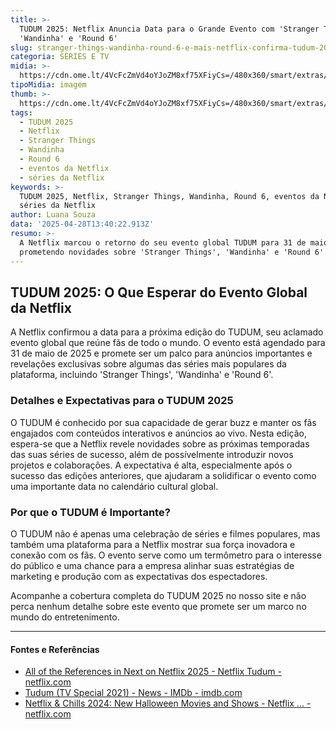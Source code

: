 ```yaml
---
title: >-
  TUDUM 2025: Netflix Anuncia Data para o Grande Evento com 'Stranger Things',
  'Wandinha' e 'Round 6'
slug: stranger-things-wandinha-round-6-e-mais-netflix-confirma-tudum-2025-em-maio
categoria: SÉRIES E TV
midia: >-
  https://cdn.ome.lt/4VcFcZmVd4oYJoZM8xf75XFiyCs=/480x360/smart/extras/conteudos/omelete_THUMB_-_2025-04-28T101958.084.png
tipoMidia: imagem
thumb: >-
  https://cdn.ome.lt/4VcFcZmVd4oYJoZM8xf75XFiyCs=/480x360/smart/extras/conteudos/omelete_THUMB_-_2025-04-28T101958.084.png
tags:
  - TUDUM 2025
  - Netflix
  - Stranger Things
  - Wandinha
  - Round 6
  - eventos da Netflix
  - séries da Netflix
keywords: >-
  TUDUM 2025, Netflix, Stranger Things, Wandinha, Round 6, eventos da Netflix,
  séries da Netflix
author: Luana Souza
data: '2025-04-28T13:40:22.913Z'
resumo: >-
  A Netflix marcou o retorno do seu evento global TUDUM para 31 de maio de 2025,
  prometendo novidades sobre 'Stranger Things', 'Wandinha' e 'Round 6'.
---
```


## TUDUM 2025: O Que Esperar do Evento Global da Netflix

A Netflix confirmou a data para a próxima edição do TUDUM, seu aclamado evento global que reúne fãs de todo o mundo. O evento está agendado para 31 de maio de 2025 e promete ser um palco para anúncios importantes e revelações exclusivas sobre algumas das séries mais populares da plataforma, incluindo 'Stranger Things', 'Wandinha' e 'Round 6'.

### Detalhes e Expectativas para o TUDUM 2025

O TUDUM é conhecido por sua capacidade de gerar buzz e manter os fãs engajados com conteúdos interativos e anúncios ao vivo. Nesta edição, espera-se que a Netflix revele novidades sobre as próximas temporadas das suas séries de sucesso, além de possívelmente introduzir novos projetos e colaborações. A expectativa é alta, especialmente após o sucesso das edições anteriores, que ajudaram a solidificar o evento como uma importante data no calendário cultural global.

### Por que o TUDUM é Importante?

O TUDUM não é apenas uma celebração de séries e filmes populares, mas também uma plataforma para a Netflix mostrar sua força inovadora e conexão com os fãs. O evento serve como um termômetro para o interesse do público e uma chance para a empresa alinhar suas estratégias de marketing e produção com as expectativas dos espectadores.

Acompanhe a cobertura completa do TUDUM 2025 no nosso site e não perca nenhum detalhe sobre este evento que promete ser um marco no mundo do entretenimento.

---

#### Fontes e Referências

- [All of the References in Next on Netflix 2025 - Netflix Tudum - netflix.com](https://www.netflix.com/tudum/articles/next-on-netflix-2025-references)
- [Tudum (TV Special 2021) - News - IMDb - imdb.com](https://www.imdb.com/title/tt15297038/news/)
- [Netflix & Chills 2024: New Halloween Movies and Shows - Netflix ... - netflix.com](https://www.netflix.com/tudum/articles/netflix-and-chills)
